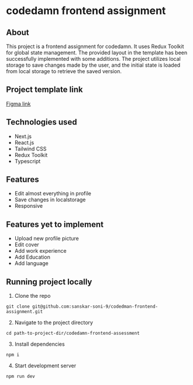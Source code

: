 # codedamn frontend assignment

## About

This project is a frontend assignment for codedamn. It uses Redux Toolkit for global state management. The provided layout in the template has been successfully implemented with some additions. The project utilizes local storage to save changes made by the user, and the initial state is loaded from local storage to retrieve the saved version.

## Project template link

[Figma link](https://www.figma.com/file/TXLwYa51OaUfXRjO5AQvL0/Codedamn-Frontend-Assessment?node-id=1%3A2&mode=dev)

## Technologies used

- Next.js
- React.js
- Tailwind CSS
- Redux Toolkit
- Typescript

## Features

- Edit almost everything in profile
- Save changes in localstorage
- Responsive

## Features yet to implement

- Upload new profile picture
- Edit cover
- Add work experience
- Add Education
- Add language

## Running project locally

1. Clone the repo

```shell
git clone git@github.com:sanskar-soni-9/codedman-frontend-assignment.git
```

2. Navigate to the project directory

```shell
cd path-to-project-dir/codedamn-frontend-assessment
```

3. Install dependencies

```shell
npm i
```

4. Start development server

```shell
npm run dev
```
